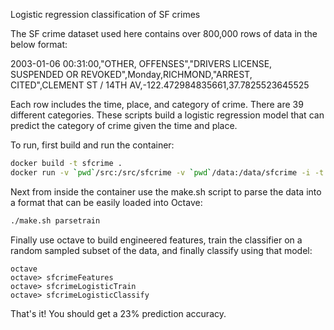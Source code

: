 Logistic regression classification of SF crimes

The SF crime dataset used here contains over 800,000 rows of data in the below
format:

2003-01-06 00:31:00,"OTHER, OFFENSES","DRIVERS LICENSE, SUSPENDED OR REVOKED",Monday,RICHMOND,"ARREST, CITED",CLEMENT ST / 14TH AV,-122.472984835661,37.7825523645525

Each row includes the time, place, and category of crime. There are 39 different
categories. These scripts build a logistic regression model that can predict the
category of crime given the time and place.

To run, first build and run the container:

```bash
docker build -t sfcrime .
docker run -v `pwd`/src:/src/sfcrime -v `pwd`/data:/data/sfcrime -i -t docker bash
```

Next from inside the container use the make.sh script to parse the data into a
format that can be easily loaded into Octave:

```bash
./make.sh parsetrain
```

Finally use octave to build engineered features, train the classifier on a
random sampled subset of the data, and finally classify using that model:

```
octave
octave> sfcrimeFeatures
octave> sfcrimeLogisticTrain
octave> sfcrimeLogisticClassify
```

That's it! You should get a 23% prediction accuracy.
